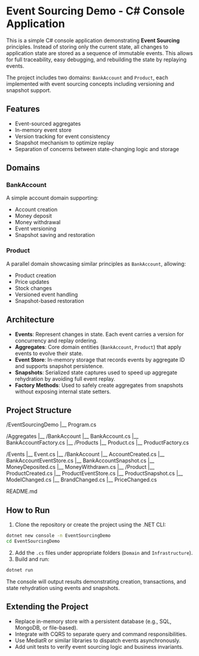 # Event Sourcing Demo - C# Console Application

This is a simple C# console application demonstrating **Event Sourcing** principles. Instead of storing only the current state, all changes to application state are stored as a sequence of immutable events. This allows for full traceability, easy debugging, and rebuilding the state by replaying events.

The project includes two domains: `BankAccount` and `Product`, each implemented with event sourcing concepts including versioning and snapshot support.

## Features

- Event-sourced aggregates
- In-memory event store
- Version tracking for event consistency
- Snapshot mechanism to optimize replay
- Separation of concerns between state-changing logic and storage

## Domains

### BankAccount

A simple account domain supporting:

- Account creation
- Money deposit
- Money withdrawal
- Event versioning
- Snapshot saving and restoration

### Product

A parallel domain showcasing similar principles as `BankAccount`, allowing:

- Product creation
- Price updates
- Stock changes
- Versioned event handling
- Snapshot-based restoration

## Architecture

- **Events**: Represent changes in state. Each event carries a version for concurrency and replay ordering.
- **Aggregates**: Core domain entities (`BankAccount`, `Product`) that apply events to evolve their state.
- **Event Store**: In-memory storage that records events by aggregate ID and supports snapshot persistence.
- **Snapshots**: Serialized state captures used to speed up aggregate rehydration by avoiding full event replay.
- **Factory Methods**: Used to safely create aggregates from snapshots without exposing internal state setters.

## Project Structure

/EventSourcingDemo
|__ Program.cs

/Aggregates
|__ /BankAccount
    |__ BankAccount.cs
    |__ BankAccountFactory.cs
|__ /Products
    |__ Product.cs
    |__ ProductFactory.cs

/Events
|__ Event.cs
|__ /BankAccount
    |__ AccountCreated.cs
    |__ BankAccountEventStore.cs
    |__ BankAccountSnapshot.cs
    |__ MoneyDeposited.cs
    |__ MoneyWithdrawn.cs
|__ /Product
    |__ ProductCreated.cs
    |__ ProductEventStore.cs
    |__ ProductSnapshot.cs
    |__ ModelChanged.cs
    |__ BrandChanged.cs
    |__ PriceChanged.cs

README.md


## How to Run

1. Clone the repository or create the project using the .NET CLI:

```bash
dotnet new console -n EventSourcingDemo
cd EventSourcingDemo
```

2. Add the `.cs` files under appropriate folders (`Domain` and `Infrastructure`).
3. Build and run:

```bash
dotnet run
```

The console will output results demonstrating creation, transactions, and state rehydration using events and snapshots.

## Extending the Project

- Replace in-memory store with a persistent database (e.g., SQL, MongoDB, or file-based).
- Integrate with CQRS to separate query and command responsibilities.
- Use MediatR or similar libraries to dispatch events asynchronously.
- Add unit tests to verify event sourcing logic and business invariants.
